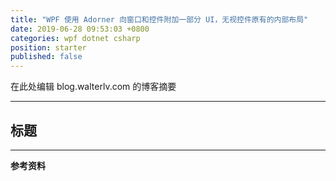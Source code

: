 ```yaml
---
title: "WPF 使用 Adorner 向窗口和控件附加一部分 UI，无视控件原有的内部布局"
date: 2019-06-28 09:53:03 +0800
categories: wpf dotnet csharp
position: starter
published: false
---
```


在此处编辑 blog.walterlv.com 的博客摘要

---

<div id="toc"></div>

## 标题

---

**参考资料**